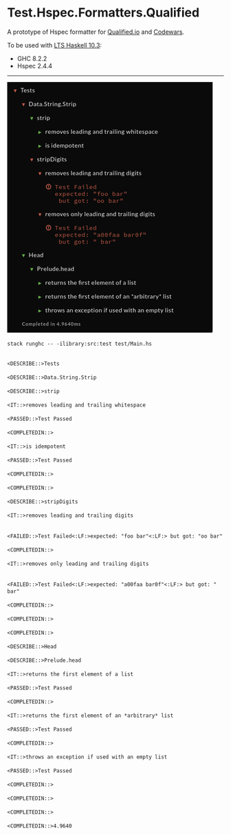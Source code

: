 # Test.Hspec.Formatters.Qualified

A prototype of Hspec formatter for [Qualified.io](https://www.qualified.io/) and [Codewars](https://www.codewars.com).

To be used with [LTS Haskell 10.3](https://www.stackage.org/lts-10.3):
- GHC 8.2.2
- Hspec 2.4.4

---

![](./example-with-failure.png)

```
stack runghc -- -ilibrary:src:test test/Main.hs
```

```

<DESCRIBE::>Tests

<DESCRIBE::>Data.String.Strip

<DESCRIBE::>strip

<IT::>removes leading and trailing whitespace

<PASSED::>Test Passed

<COMPLETEDIN::>

<IT::>is idempotent

<PASSED::>Test Passed

<COMPLETEDIN::>

<COMPLETEDIN::>

<DESCRIBE::>stripDigits

<IT::>removes leading and trailing digits


<FAILED::>Test Failed<:LF:>expected: "foo bar"<:LF:> but got: "oo bar"

<COMPLETEDIN::>

<IT::>removes only leading and trailing digits


<FAILED::>Test Failed<:LF:>expected: "a00faa bar0f"<:LF:> but got: " bar"

<COMPLETEDIN::>

<COMPLETEDIN::>

<COMPLETEDIN::>

<DESCRIBE::>Head

<DESCRIBE::>Prelude.head

<IT::>returns the first element of a list

<PASSED::>Test Passed

<COMPLETEDIN::>

<IT::>returns the first element of an *arbitrary* list

<PASSED::>Test Passed

<COMPLETEDIN::>

<IT::>throws an exception if used with an empty list

<PASSED::>Test Passed

<COMPLETEDIN::>

<COMPLETEDIN::>

<COMPLETEDIN::>

<COMPLETEDIN::>4.9640
```
